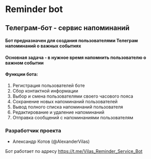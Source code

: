 # Reminder bot
## Телеграм-бот - сервис напоминаний

#### Бот предназначен для создания пользователями Телеграм напоминаний о важных событиях

#### Основная задача - в нужное время напомнить пользователю о важном событии

#### Функции бота:

1. Регистрация пользователей боте
2. Сбор контактной информации
3. Выбор и смена пользователями своего часового пояса
4. Сохранение новых напоминаний пользователей
5. Вывод полного списка напоминаний пользователя
6. Редактирование и удаление напоминаний
7. Отправка сообщений с напоминаниями пользователям 

### Разработчик проекта

* Александр Котов (@AlexanderVilas)

Бот работает по адресу https://t.me/Vilas_Reminder_Service_Bot
